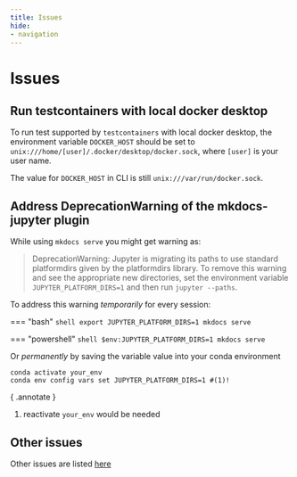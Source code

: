 ```yaml
---
title: Issues
hide:
- navigation
---
```


# Issues

## Run testcontainers with local docker desktop
To run test supported by `testcontainers` with local docker desktop, the environment variable `DOCKER_HOST` should be set to `unix:///home/[user]/.docker/desktop/docker.sock`, where `[user]` is your user name. 

The value for `DOCKER_HOST` in CLI is still `unix:///var/run/docker.sock`.

## Address DeprecationWarning of the mkdocs-jupyter plugin
While using `mkdocs serve` you might get warning as:
> DeprecationWarning: Jupyter is migrating its paths to use standard platformdirs given by the platformdirs library.  To remove this warning and see the appropriate new directories, set the environment variable `JUPYTER_PLATFORM_DIRS=1` and then run `jupyter --paths`.

To address this warning *temporarily* for every session:

=== "bash"
    ```shell
    export JUPYTER_PLATFORM_DIRS=1
    mkdocs serve
    ```

=== "powershell"
    ```shell
    $env:JUPYTER_PLATFORM_DIRS=1
    mkdocs serve
    ```

Or *permanently* by saving the variable value into your conda environment

```shell
conda activate your_env
conda env config vars set JUPYTER_PLATFORM_DIRS=1 #(1)!
```
{ .annotate }

1.  reactivate `your_env` would be needed

## Other issues
Other issues are listed [here](https://github.com/ssciwr/heiplanet-db/issues)